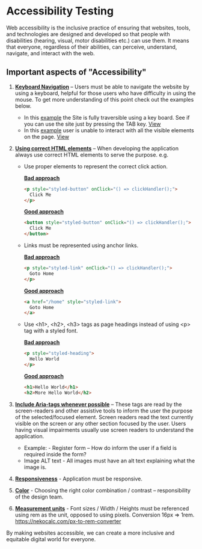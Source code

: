 # Accessibility Testing

Web accessibility is the inclusive practice of ensuring that websites, tools, and technologies are designed and developed so that people with disabilities (hearing, visual, motor disabilities etc.) can use them. It means that everyone, regardless of their abilities, can perceive, understand, navigate, and interact with the web.

## Important aspects of "Accessibility"

1. <ins>**Keyboard Navigation**</ins> – Users must be able to navigate the website by using a keyboard, helpful for those users who have difficulty in using the mouse. To get more understanding of this point check out the examples below.
    - In this [example](https://vishwac09.github.io/web-a11y-guidelines/keyboard-accessibility/correct/index.html) the Site is fully traversible using a key board. See if you can use the site just by pressing the TAB key. [View](https://vishwac09.github.io/web-a11y-guidelines/keyboard-accessibility/correct/index.html)
    - In this [example](https://vishwac09.github.io/web-a11y-guidelines/keyboard-accessibility/incorrect/index.html) user is unable to interact with all the visible elements on the page. [View](https://vishwac09.github.io/web-a11y-guidelines/keyboard-accessibility/incorrect/index.html)

2. <ins>**Using correct HTML elements**</ins> – When developing the application always use correct HTML elements to serve the purpose. e.g.
    - Use proper elements to represent the correct click action.

      <ins>**Bad approach**</ins>
      ```html
      <p style="styled-button" onClick="() => clickHandler();">
        Click Me
      </p>
      ```
      <ins>**Good approach**</ins>
      ```html
      <button style="styled-button" onClick="() => clickHandler();">
        Click Me
      </button>
      ```

    - Links must be represented using anchor links.
    
      <ins>**Bad approach**</ins>
      ```html
      <p style="styled-link" onClick="() => clickHandler();">
        Goto Home
      </p>
      ```
      <ins>**Good approach**</ins>
      ```html
      <a href="/home" style="styled-link">
        Goto Home
      </a>
      ```

    - Use &lt;h1&gt;, &lt;h2&gt;, &lt;h3&gt; tags as page headings instead of using &lt;p&gt; tag with a styled font.

      <ins>**Bad approach**</ins>
      ```html
      <p style="styled-heading">
        Hello World
      </p>
      ```
      <ins>**Good approach**</ins>
      ```html
      <h1>Hello World</h1>
      <h2>More Hello World</h2>
      ```

3. <ins>**Include Aria-tags whenever possible**</ins> – These tags are read by the screen-readers and other assistive tools to inform the user the purpose of the selected/focused element. Screen readers read the text currently visible on the screen or any other section focused by the user. Users having visual impairments usually use screen readers to understand the application.  
    - Example: - Register form – How do inform the user if a field is required inside the form?  
    - Image ALT text - All images must have an alt text explaining what the image is.  

4. <ins>**Responsiveness**</ins> - Application must be responsive.  

5. <ins>**Color**</ins> - Choosing the right color combination / contrast – responsibility of the design team. 

6. <ins>**Measurement units**</ins> - Font sizes / Width / Heights must be referenced using rem as the unit, opposed to using pixels. Conversion 16px => 1rem. https://nekocalc.com/px-to-rem-converter  

By making websites accessible, we can create a more inclusive and equitable digital world for everyone. 

 